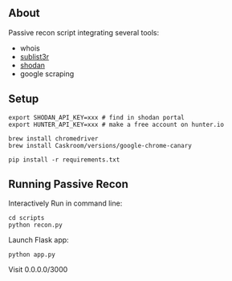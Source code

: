 ## About

Passive recon script integrating several tools:

- whois
- [sublist3r](https://github.com/aboul3la/Sublist3r)
- [shodan](https://www.shodan.io/)
- google scraping

## Setup

```
export SHODAN_API_KEY=xxx # find in shodan portal
export HUNTER_API_KEY=xxx # make a free account on hunter.io

brew install chromedriver
brew install Caskroom/versions/google-chrome-canary

pip install -r requirements.txt
```

## Running Passive Recon

Interactively Run in command line:

```
cd scripts
python recon.py
```

Launch Flask app:

```
python app.py
```

Visit 0.0.0.0/3000
